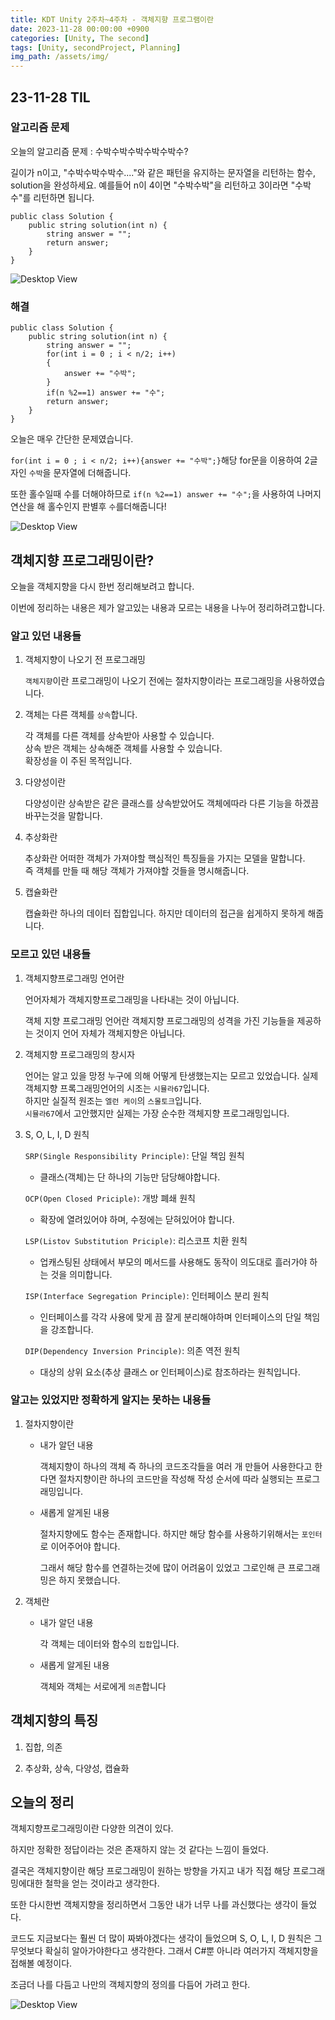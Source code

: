 ```yaml
---
title: KDT Unity 2주차~4주차 - 객체지향 프로그램이란
date: 2023-11-28 00:00:00 +0900
categories: [Unity, The second]
tags: [Unity, secondProject, Planning]
img_path: /assets/img/
---
```


## 23-11-28 TIL

### 알고리즘 문제

오늘의 알고리즘 문제 : 수박수박수박수박수박수?

길이가 n이고, "수박수박수박수...."와 같은 패턴을 유지하는 문자열을 리턴하는 함수, solution을 완성하세요. 예를들어 n이 4이면 "수박수박"을 리턴하고 3이라면 "수박수"를 리턴하면 됩니다.

```
public class Solution {
    public string solution(int n) {
        string answer = "";
        return answer;
    }
}
```

![Desktop View](test.png)

### 해결

```
public class Solution {
    public string solution(int n) {
        string answer = "";
        for(int i = 0 ; i < n/2; i++)
        {
            answer += "수박";
        }
        if(n %2==1) answer += "수";
        return answer;
    }
}
```

오늘은 매우 간단한 문제였습니다.

`for(int i = 0 ; i < n/2; i++){answer += "수박";}`해당 for문을 이용하여 2글자인 `수박`을 문자열에 더해줍니다.

또한 홀수일때 수를 더해야하므로 `if(n %2==1) answer += "수";`을 사용하여 나머지 연산을 해 홀수인지 판별후 `수`를더해줍니다!

![Desktop View](test.png)

## 객체지향 프로그래밍이란?

오늘을 객체지향을 다시 한번 정리해보려고 합니다.

이번에 정리하는 내용은 제가 알고있는 내용과 모르는 내용을 나누어 정리하려고합니다.

### 알고 있던 내용들

1. 객체지향이 나오기 전 프로그래밍

   `객체지향`이란 프로그래밍이 나오기 전에는 절차지향이라는 프로그래밍을 사용하였습니다.

2. 객체는 다른 객체를 `상속`합니다.

   각 객체를 다른 객체를 상속받아 사용할 수 있습니다.<br>
   상속 받은 객체는 상속해준 객체를 사용할 수 있습니다.<br>
   확장성을 이 주된 목적입니다.

3. 다양성이란

   다양성이란 상속받은 같은 클래스를 상속받았어도 객체에따라 다른 기능을 하겠끔 바꾸는것을 말합니다.

4. 추상화란

   추상화란 어떠한 객체가 가져야할 핵심적인 특징들을 가지는 모델을 말합니다.<br>
   즉 객체를 만들 때 해당 객체가 가져야할 것들을 명시해줍니다.

5. 캡슐화란

   캡슐화란 하나의 데이터 집합입니다.
   하지만 데이터의 접근을 쉽게하지 못하게 해줍니다.

### 모르고 있던 내용들

1. 객체지향프로그래밍 언어란

   언어자체가 객체지향프로그래밍을 나타내는 것이 아닙니다.

   객체 지향 프로그래밍 언어란 객체지향 프로그래밍의 성격을 가진 기능들을 제공하는 것이지 언어 자체가 객체지향은 아닙니다.

2. 객체지향 프로그래밍의 창시자

   언어는 알고 있을 망정 누구에 의해 어떻게 탄생했는지는 모르고 있었습니다.
   실제 객체지향 프록그래밍언어의 시조는 `시뮬라67`입니다.<br>
   하지만 실질적 원조는 `엘런 케이`의 `스몰토크`입니다.<br>
   `시뮬라67`에서 고안했지만 실제는 가장 순수한 객체지향 프로그래밍입니다.

3. S, O, L, I, D 원칙

   `SRP(Single Responsibility Principle)`: 단일 책임 원칙

   - 클래스(객체)는 단 하나의 기능만 담당해야합니다.

   `OCP(Open Closed Priciple)`: 개방 폐쇄 원칙

   - 확장에 열려있어야 하며, 수정에는 닫혀있어야 합니다.

   `LSP(Listov Substitution Priciple)`: 리스코프 치환 원칙

   - 업캐스팅된 상태에서 부모의 메서드를 사용해도 동작이 의도대로 흘러가야 하는 것을 의미합니다.

   `ISP(Interface Segregation Principle)`: 인터페이스 분리 원칙

   - 인터페이스를 각각 사용에 맞게 끔 잘게 분리해야하며 인터페이스의 단일 책임을 강조합니다.

   `DIP(Dependency Inversion Principle)`: 의존 역전 원칙

   - 대상의 상위 요소(추상 클래스 or 인터페이스)로 참조하라는 원칙입니다.

### 알고는 있었지만 정확하게 알지는 못하는 내용들

1. 절차지향이란

   - 내가 알던 내용

     객체지향이 하나의 객체 즉 하나의 코드조각들을 여러 개 만들어 사용한다고 한다면 절차지향이란 하나의 코드만을 작성해 작성 순서에 따라 실행되는 프로그래밍입니다.

   - 새롭게 알게된 내용

     절차지향에도 함수는 존재합니다. 하지만 해당 함수를 사용하기위해서는 `포인터`로 이어주어야 합니다.

     그래서 해당 함수를 연결하는것에 많이 어려움이 있었고 그로인해 큰 프로그래밍은 하지 못했습니다.

2. 객체란

   - 내가 알던 내용

     각 객체는 데이터와 함수의 `집합`입니다.

   - 새롭게 알게된 내용

     객체와 객체는 서로에게 `의존`합니다

## 객체지향의 특징

1. 집합, 의존

2. 추상화, 상속, 다양성, 캡슐화

## 오늘의 정리

객체지향프로그래밍이란 다양한 의견이 있다.

하지만 정확한 정답이라는 것은 존재하지 않는 것 같다는 느낌이 들었다.

결국은 객체지향이란 해당 프로그래밍이 원하는 방향을 가지고 내가 직접 해당 프로그래밍에대한 철학을 얻는 것이라고 생각한다.

또한 다시한번 객체지향을 정리하면서 그동안 내가 너무 나를 과신했다는 생각이 들었다.

코드도 지금보다는 훨씬 더 많이 짜봐야겠다는 생각이 들었으며 S, O, L, I, D 원칙은 그 무엇보다 확실히 알아가야한다고 생각한다.
그래서 C#뿐 아니라 여러가지 객체지향을 접해볼 예정이다.

조금더 나를 다듬고 나만의 객체지향의 정의를 다듬어 가려고 한다.

![Desktop View](test.png)
